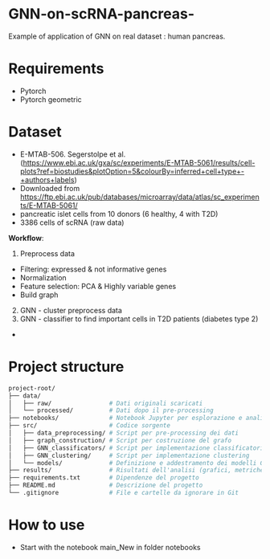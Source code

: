 # GNN-on-scRNA-pancreas-
Example of application of GNN on real dataset : human pancreas.

# Requirements
- Pytorch
- Pytorch geometric

# Dataset
- E-MTAB-506. Segerstolpe et al. (https://www.ebi.ac.uk/gxa/sc/experiments/E-MTAB-5061/results/cell-plots?ref=biostudies&plotOption=5&colourBy=inferred+cell+type+-+authors+labels) 
- Downloaded from https://ftp.ebi.ac.uk/pub/databases/microarray/data/atlas/sc_experiments/E-MTAB-5061/ 
- pancreatic islet cells from 10 donors (6 healthy, 4 with T2D)
- 3386 cells of scRNA (raw data)

**Workflow**:
1. Preprocess data
- Filtering: expressed & not informative genes  
- Normalization 
- Feature selection: PCA & Highly variable genes 
- Build graph  
2. GNN - cluster preprocess data
3. GNN - classifier to find important cells in T2D patients (diabetes type 2)
- 
# Project structure
```bash
project-root/
├── data/
│   ├── raw/                # Dati originali scaricati
│   └── processed/          # Dati dopo il pre-processing
├── notebooks/              # Notebook Jupyter per esplorazione e analisi
├── src/                    # Codice sorgente
│   ├── data_preprocessing/ # Script per pre-processing dei dati
│   ├── graph_construction/ # Script per costruzione del grafo
│   ├── GNN_classificators/ # Script per implementazione classificatori GNN
│   ├── GNN_clustering/     # Script per implementazione clustering
│   └── models/             # Definizione e addestramento dei modelli GNN
├── results/                # Risultati dell'analisi (grafici, metriche, ecc.)
├── requirements.txt        # Dipendenze del progetto
├── README.md               # Descrizione del progetto
└── .gitignore              # File e cartelle da ignorare in Git
```
# How to use
- Start with the notebook main_New in folder notebooks
